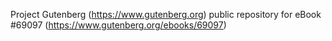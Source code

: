 Project Gutenberg (https://www.gutenberg.org) public repository for
eBook #69097 (https://www.gutenberg.org/ebooks/69097)

